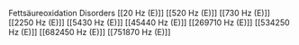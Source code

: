 Fettsäureoxidation Disorders
[[20 Hz (E)]]
[[520 Hz (E)]]
[[730 Hz (E)]]
[[2250 Hz (E)]]
[[5430 Hz (E)]]
[[45440 Hz (E)]]
[[269710 Hz (E)]]
[[534250 Hz (E)]]
[[682450 Hz (E)]]
[[751870 Hz (E)]]
